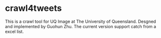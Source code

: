 # crawl4tweets
This is a crawl tool for UQ Image at The University of Queensland. Desgned and implemented by Guohun Zhu.
The current version support catch from a excel list. 
